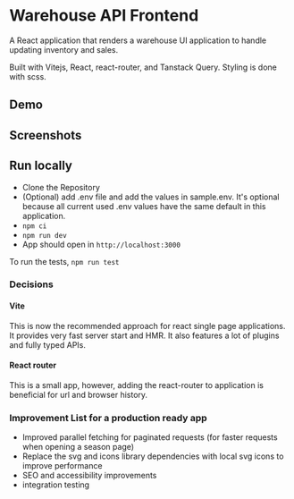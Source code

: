# Warehouse API Frontend

A React application that renders a warehouse UI application to handle updating inventory and sales.

Built with Vitejs, React, react-router, and Tanstack Query. Styling is done with scss.

## Demo

## Screenshots

## Run locally

- Clone the Repository
- (Optional) add .env file and add the values in sample.env. It's optional because all current used .env values have the same default in this application.
- `npm ci`
- `npm run dev`
- App should open in `http://localhost:3000`

To run the tests, `npm run test`

### Decisions

#### Vite

This is now the recommended approach for react single page applications. It provides very fast server start and HMR. It also features a lot of plugins and fully typed APIs.

#### React router

This is a small app, however, adding the react-router to application is beneficial for url and browser history.


### Improvement List for a production ready app

- Improved parallel fetching for paginated requests (for faster requests when opening a season page)
- Replace the svg and icons library dependencies with local svg icons to improve performance
- SEO and accessibility improvements
- integration testing
